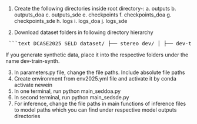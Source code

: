 1. Create the following directories inside root directory-:
a. outputs
b. outputs_doa
c. outputs_sde
e. checkpoints
f. checkpoints_doa
g. checkpoints_sde
h. logs
i. logs_doa
j. logs_sde

2. Download dataset folders in following directory hierarchy

<pre> ```text DCASE2025_SELD_dataset/ ├── stereo_dev/ │ ├── dev-train-tau/*.wav │ ├── dev-train-sony/*.wav │ ├── dev-test-tau/*.wav │ ├── dev-test-sony/*.wav ├── metadata_dev/ │ ├── dev-train-tau/*.csv │ ├── dev-train-sony/*.csv │ ├── dev-test-tau/*.csv │ ├── dev-test-sony/*.csv ├── video_dev/ │ ├── dev-train-tau/*.mp4 │ ├── dev-train-sony/*.mp4 │ ├── dev-test-tau/*.mp4 │ ├── dev-test-sony/*.mp4 ``` </pre>


If you generate synthetic data, place it into the respective folders under the name dev-train-synth.

3. In parameters.py file, change the file paths. Include absolute file paths
4. Create environment from env2025.yml file and activate it by conda activate newein
5. In one terminal, run python main_seddoa.py
6. In second terminal, run python main_sedsde.py
7. For inference, change the file paths in main functions of inference files to model paths which you can find under respective model outputs directories